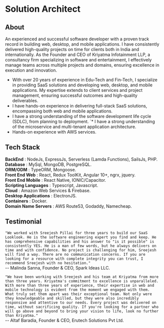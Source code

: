 # Solution Architect #
## About ##
An experienced and successful software developer with a proven track record in building web, desktop, and mobile applications. I have consistently delivered high-quality projects on time for clients both in India and internationally. As the Founder and CEO of Kriyatma Infotainment LLP, a consultancy firm specializing in software and entertainment, I effectively manage teams across multiple projects and domains, ensuring excellence in execution and innovation.<br/>
 * With over 20 years of experience in Edu-Tech and Fin-Tech, I specialize in providing SaaS solutions and developing web, desktop, and mobile applications. My expertise extends to client services and project management, ensuring successful outcomes and high-quality deliverables.
 * I have hands-on experience in delivering full-stack SaaS solutions, encompassing both web and mobile applications.
 * I have a strong understanding of the software development life cycle (SDLC), from planning to deployment.
`* I have a strong understanding of the microservice and multi-tenant application architecture.
 * Hands-on experience with AWS services.
 
## Tech Stack ##
**BackEnd** : NodeJs, ExpressJs, Serverless (Lamda Functions), SailsJs, PHP.<br/>
**Database** : MySql, MongoDB, PostgreSQL.<br/>
**ORM/ODM** : TypeORM, Mongoose.<br/>
**Front End Web** : React, Redux ToolKit, Angular 10+, ngrx, jquery.<br/>
**Front End Mobile** : React Native, IONIC/Capacitor.<br/>
**Scripting Languages** : Typescript, Javascript.<br/>
**Cloud** : Amazon Web Services & Firebase.<br/>
**Desktop Applications** : ElectronJS.<br/>
**Containers** : Docker.<br/>
**Domain Name Servers** : AWS Route53, Godaddy, Namecheap.<br/>
## Testimonial ##
```"We worked with Sreejesh Pillai for three years to build our SaaS Looklook. He is the software engineering expert you find and keep. He has comprehensive capabilities and his answer to "is it possible" is consistently YES. He is a man of few words, but he always delivers on time and with confidence. No project is challenging for him, Sreejesh will find a way. There are no communication concerns. If you are looking for a resource with complete integrity you can trust, I recommend Sreejesh with no hesitation."```<br/>
                                  -- Malinda Sanna, Founder & CEO, Spark Ideas LLC.

```"We have been working with Sreejesh and his team at Kriyatma from more than three years. Kriyatma's commitment to excellence is unparalleled. With more than three years of experience, their expertise in web and mobile technology is evident from the moment we engaged with them. What truly set them apart was their exceptional team. Not only were they knowledgeable and skilled, but they were also incredibly responsive and attentive to our needs. Every project was delivered on time, without sacrificing quality. If you're looking for a partner who will go above and beyond to bring your vision to life, look no further than Kriyatma."```<br/>
                                  -- Altaf Baradia, Founder & CEO, Erutech Solutions Pvt Ltd.
